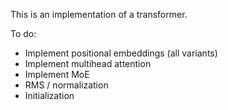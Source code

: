 This is an implementation of a transformer. 

To do:
- Implement positional embeddings (all variants)
- Implement multihead attention
- Implement MoE
- RMS / normalization
- Initialization